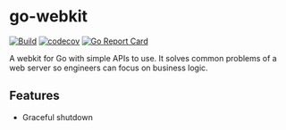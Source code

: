 # go-webkit

[![Build](https://github.com/bongnv/go-webkit/workflows/Build/badge.svg)](https://github.com/bongnv/go-webkit/actions?query=workflow%3ABuild)
[![codecov](https://codecov.io/gh/bongnv/go-webkit/branch/main/graph/badge.svg?token=0SSLExlCNY)](undefined)
[![Go Report Card](https://goreportcard.com/badge/github.com/bongnv/go-webkit)](https://goreportcard.com/report/github.com/bongnv/go-webkit)

A webkit for Go with simple APIs to use. It solves common problems of a web server so engineers can focus on business logic.

## Features

- Graceful shutdown
